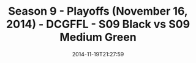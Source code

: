 ---
title: Season 9 - Playoffs (November 16, 2014) - DCGFFL - S09 Black vs S09 Medium
  Green
teams-score:
- team: _teams/s09-black.md
  score:
- team: _teams/s09-medium-green-butch-greens.md
  score: 14
mvp: Ryan B (Black), C.J. Guitron (Medium Green)
game-ball: N/A
season: 9
week:
date: '2014-11-19T21:27:59'
pageid: season-9-playoffs-4452-vs-4462
---